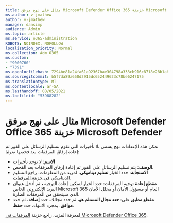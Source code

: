 ```yaml
---
title: مثال على نهج مرفق Microsoft Defender Office 365 خزينة Microsoft Defender
ms.author: v-jmathew
author: v-jmathew
manager: dansimp
audience: Admin
ms.topic: article
ms.service: o365-administration
ROBOTS: NOINDEX, NOFOLLOW
localization_priority: Normal
ms.collection: Adm_O365
ms.custom:
- "9000760"
- "7391"
ms.openlocfilehash: 7294be81a24fa61a92367bae304798a333cb916c8718e28b1a87314c15ef6c8c
ms.sourcegitcommit: b5f7da89a650d2915dc652449623c78be6247175
ms.translationtype: MT
ms.contentlocale: ar-SA
ms.lasthandoff: 08/05/2021
ms.locfileid: "53988282"
---
```

# <a name="example-microsoft-defender-for-office-365-safe-attachment-policy"></a>مثال على نهج مرفق Microsoft Defender Office 365 خزينة Microsoft Defender

تمكن هذه الإعدادات  نهج يسمى بلا تأخيرات التي تقوم بتسليم الرسائل على الفور ثم إعادة إرفاق المرفقات بعد فحصها ضوئيا:

- **الاسم**: لا توجد تأخيرات
- **الوصف:** يتم تسليم الرسائل على الفور ثم إعادة إرفاق المرفقات بعد الفحص.
- **الاستجابة**: حدد الخيار **تسليم ديناميكي.** لمزيد من المعلومات، راجع التسليم الديناميكي [في خزينة المرفقات](https://go.microsoft.com/fwlink/?linkid=2092328).
- **مقطع إعادة** توجيه المرفقات: حدد الخيار لتمكين إعادة التوجيه **،** ثم أدخل عنوان البريد الإلكتروني الخاص Microsoft 365 العام أو مسؤول الأمان أو محلل الأمان الذي سيتحقق من المرفقات الضارة.
- **مقطع مطبق** على: **حدد مجال المستلم هو**، ثم حدد مجالك. حدد **إضافة**، ثم حدد **موافق**. بمجرد الانتهاء، حدد **حفظ**.

لمعرفة المزيد، راجع خزينة [المرفقات في Microsoft Defender Office 365](https://go.microsoft.com/fwlink/?linkid=2092213).
